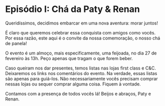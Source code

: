 # Episódio I: Chá da Paty & Renan

Queridíssimos,
decidimos embarcar em uma nova aventura: morar juntos!

É claro que queremos celebrar essa conquista com amigos como vocês. Por essa razão, este aqui é o convite da nossa comemoração, o nosso chá de panela!

O evento é um almoço, mais especificamente, uma feijoada, no dia 27 de fevereiro às 13h. Peço apenas que tragam o que forem beber.

Caso queiram nos dar presentes, temos listas nas lojas first class e C&C. Deixaremos os links nos comentários do evento. Na verdade, essas listas são apenas para guiá-los. Não necessariamente vocês precisam comprar nessas lojas ou sequer comprar alguma coisa. Fiquem à vontade.

Contamos com a presença de todos vocês lá!
Beijos e abraços,
Paty e Renan.